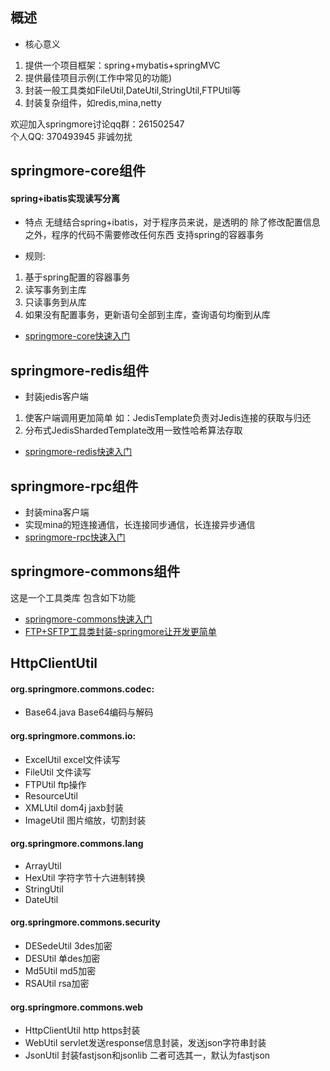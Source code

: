 ## 概述
* 核心意义
 1. 提供一个项目框架：spring+mybatis+springMVC
 2. 提供最佳项目示例(工作中常见的功能)
 3. 封装一般工具类如FileUtil,DateUtil,StringUtil,FTPUtil等
 4. 封装复杂组件，如redis,mina,netty
 
  欢迎加入springmore讨论qq群：261502547 <br>
  个人QQ: 370493945 非诚勿扰
 
## springmore-core组件
#### spring+ibatis实现读写分离
* 特点
无缝结合spring+ibatis，对于程序员来说，是透明的 
除了修改配置信息之外，程序的代码不需要修改任何东西
支持spring的容器事务

* 规则:
 1. 基于spring配置的容器事务
 2. 读写事务到主库
 3. 只读事务到从库
 4. 如果没有配置事务，更新语句全部到主库，查询语句均衡到从库

* [springmore-core快速入门](文档/springmore-core.md)


## springmore-redis组件
* 封装jedis客户端
1. 使客户端调用更加简单
如：JedisTemplate负责对Jedis连接的获取与归还
2. 分布式JedisShardedTemplate改用一致性哈希算法存取
* [springmore-redis快速入门](文档/springmore-redis.md)

## springmore-rpc组件
* 封装mina客户端
* 实现mina的短连接通信，长连接同步通信，长连接异步通信
* [springmore-rpc快速入门](文档/springmore-rpc.md)

## springmore-commons组件
这是一个工具类库 包含如下功能

* [springmore-commons快速入门](文档/springmore-commons/详细说明.md)
* [FTP+SFTP工具类封装-springmore让开发更简单](http://www.cnblogs.com/tangyanbo/p/4600105.html)

## HttpClientUtil

#### org.springmore.commons.codec:
* Base64.java Base64编码与解码

#### org.springmore.commons.io:
* ExcelUtil excel文件读写
* FileUtil 文件读写
* FTPUtil ftp操作
* ResourceUtil
* XMLUtil dom4j jaxb封装
* ImageUtil 图片缩放，切割封装

#### org.springmore.commons.lang
* ArrayUtil
* HexUtil 字符字节十六进制转换
* StringUtil
* DateUtil

#### org.springmore.commons.security
* DESedeUtil 3des加密
* DESUtil 单des加密
* Md5Util md5加密
* RSAUtil rsa加密

#### org.springmore.commons.web
* HttpClientUtil http https封装
* WebUtil servlet发送response信息封装，发送json字符串封装
* JsonUtil 封装fastjson和jsonlib 二者可选其一，默认为fastjson

